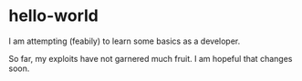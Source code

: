# hello-world


I am attempting (feabily) to learn some basics as a developer.

So far, my exploits have not garnered much fruit. I am hopeful that changes soon.

